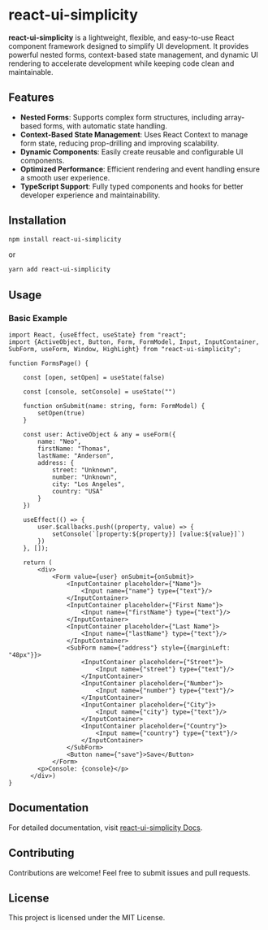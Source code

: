 # react-ui-simplicity

**react-ui-simplicity** is a lightweight, flexible, and easy-to-use React component framework designed to simplify UI development. It provides powerful nested forms, context-based state management, and dynamic UI rendering to accelerate development while keeping code clean and maintainable.

## Features

- **Nested Forms**: Supports complex form structures, including array-based forms, with automatic state handling.
- **Context-Based State Management**: Uses React Context to manage form state, reducing prop-drilling and improving scalability.
- **Dynamic Components**: Easily create reusable and configurable UI components.
- **Optimized Performance**: Efficient rendering and event handling ensure a smooth user experience.
- **TypeScript Support**: Fully typed components and hooks for better developer experience and maintainability.

## Installation

```sh
npm install react-ui-simplicity
```

or

```sh
yarn add react-ui-simplicity
```

## Usage

### Basic Example

```tsx
import React, {useEffect, useState} from "react";
import {ActiveObject, Button, Form, FormModel, Input, InputContainer, SubForm, useForm, Window, HighLight} from "react-ui-simplicity";

function FormsPage() {

    const [open, setOpen] = useState(false)

    const [console, setConsole] = useState("")

    function onSubmit(name: string, form: FormModel) {
        setOpen(true)
    }

    const user: ActiveObject & any = useForm({
        name: "Neo",
        firstName: "Thomas",
        lastName: "Anderson",
        address: {
            street: "Unknown",
            number: "Unknown",
            city: "Los Angeles",
            country: "USA"
        }
    })

    useEffect(() => {
        user.$callbacks.push((property, value) => {
            setConsole(`[property:${property}] [value:${value}]`)
        })
    }, []);

    return (
        <div>
            <Form value={user} onSubmit={onSubmit}>
                <InputContainer placeholder={"Name"}>
                    <Input name={"name"} type={"text"}/>
                </InputContainer>
                <InputContainer placeholder={"First Name"}>
                    <Input name={"firstName"} type={"text"}/>
                </InputContainer>
                <InputContainer placeholder={"Last Name"}>
                    <Input name={"lastName"} type={"text"}/>
                </InputContainer>
                <SubForm name={"address"} style={{marginLeft: "48px"}}>
                    <InputContainer placeholder={"Street"}>
                        <Input name={"street"} type={"text"}/>
                    </InputContainer>
                    <InputContainer placeholder={"Number"}>
                        <Input name={"number"} type={"text"}/>
                    </InputContainer>
                    <InputContainer placeholder={"City"}>
                        <Input name={"city"} type={"text"}/>
                    </InputContainer>
                    <InputContainer placeholder={"Country"}>
                        <Input name={"country"} type={"text"}/>
                    </InputContainer>
                </SubForm>
                <Button name={"save"}>Save</Button>
            </Form>
        <p>Console: {console}</p>
      </div>)
}
```

## Documentation
For detailed documentation, visit [react-ui-simplicity Docs](https://anjunar.github.io/react-ui-simplicity).

## Contributing
Contributions are welcome! Feel free to submit issues and pull requests.

## License
This project is licensed under the MIT License.

